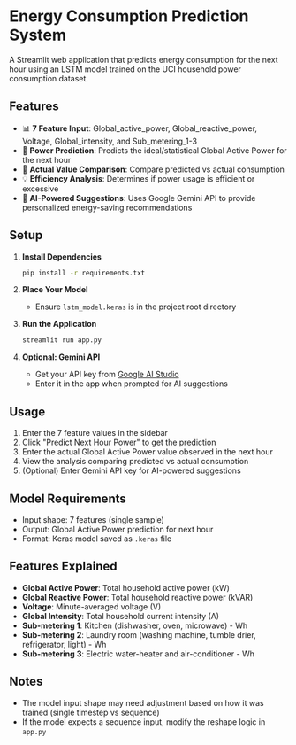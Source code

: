# Energy Consumption Prediction System

A Streamlit web application that predicts energy consumption for the next hour using an LSTM model trained on the UCI household power consumption dataset.

## Features

- 📊 **7 Feature Input**: Global_active_power, Global_reactive_power, Voltage, Global_intensity, and Sub_metering_1-3
- 🔮 **Power Prediction**: Predicts the ideal/statistical Global Active Power for the next hour
- 📝 **Actual Value Comparison**: Compare predicted vs actual consumption
- 💡 **Efficiency Analysis**: Determines if power usage is efficient or excessive
- 🤖 **AI-Powered Suggestions**: Uses Google Gemini API to provide personalized energy-saving recommendations

## Setup

1. **Install Dependencies**
   ```bash
   pip install -r requirements.txt
   ```

2. **Place Your Model**
   - Ensure `lstm_model.keras` is in the project root directory

3. **Run the Application**
   ```bash
   streamlit run app.py
   ```

4. **Optional: Gemini API**
   - Get your API key from [Google AI Studio](https://makersuite.google.com/app/apikey)
   - Enter it in the app when prompted for AI suggestions

## Usage

1. Enter the 7 feature values in the sidebar
2. Click "Predict Next Hour Power" to get the prediction
3. Enter the actual Global Active Power value observed in the next hour
4. View the analysis comparing predicted vs actual consumption
5. (Optional) Enter Gemini API key for AI-powered suggestions

## Model Requirements

- Input shape: 7 features (single sample)
- Output: Global Active Power prediction for next hour
- Format: Keras model saved as `.keras` file

## Features Explained

- **Global Active Power**: Total household active power (kW)
- **Global Reactive Power**: Total household reactive power (kVAR)
- **Voltage**: Minute-averaged voltage (V)
- **Global Intensity**: Total household current intensity (A)
- **Sub-metering 1**: Kitchen (dishwasher, oven, microwave) - Wh
- **Sub-metering 2**: Laundry room (washing machine, tumble drier, refrigerator, light) - Wh
- **Sub-metering 3**: Electric water-heater and air-conditioner - Wh

## Notes

- The model input shape may need adjustment based on how it was trained (single timestep vs sequence)
- If the model expects a sequence input, modify the reshape logic in `app.py`
